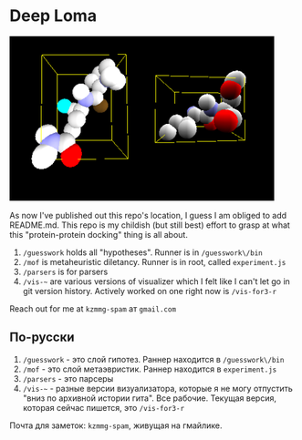 # Deep Loma

 ![Doobies, deep loma mascot](/doobies.png)

As now I've published out this repo's location, I guess I am obliged to add README.md. This repo is my childish (but still best) effort to grasp at what this "protein-protein docking" thing is all about.

1. `/guesswork` holds all "hypotheses". Runner is in `/guesswork\/bin`
2. `/mof` is metaheuristic diletancy. Runner is in root, called `experiment.js`
3. `/parsers` is for parsers
4. `/vis-~` are various versions of visualizer which I felt like I can't let go in git version history. Actively worked on one right now is `/vis-for3-r`

Reach out for me at `kzmmg-spam` ат `gmail.com`

## По-русски

1. `/guesswork` - это слой гипотез. Раннер находится в `/guesswork\/bin`
2. `/mof` - это слой метаэвристик. Раннер находится в `experiment.js`
3. `/parsers` - это парсеры
4. `/vis-~` - разные версии визуализатора, которые я не могу отпустить "вниз по архивной истории гита". Все рабочие. Текущая версия, которая сейчас пишется, это `/vis-for3-r`

Почта для заметок: `kzmmg-spam`, живущая на гмайлике.